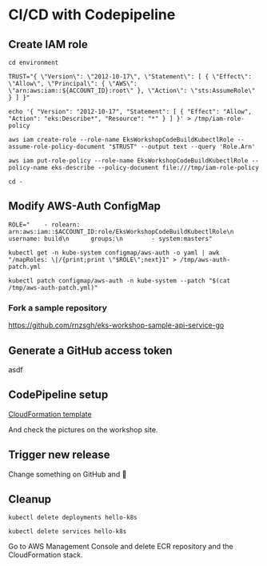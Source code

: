 # CI/CD with Codepipeline

## Create IAM role

```
cd environment

TRUST="{ \"Version\": \"2012-10-17\", \"Statement\": [ { \"Effect\": \"Allow\", \"Principal\": { \"AWS\": \"arn:aws:iam::${ACCOUNT_ID}:root\" }, \"Action\": \"sts:AssumeRole\" } ] }"

echo '{ "Version": "2012-10-17", "Statement": [ { "Effect": "Allow", "Action": "eks:Describe*", "Resource": "*" } ] }' > /tmp/iam-role-policy

aws iam create-role --role-name EksWorkshopCodeBuildKubectlRole --assume-role-policy-document "$TRUST" --output text --query 'Role.Arn'

aws iam put-role-policy --role-name EksWorkshopCodeBuildKubectlRole --policy-name eks-describe --policy-document file:///tmp/iam-role-policy

cd -
```

## Modify AWS-Auth ConfigMap

```
ROLE="    - rolearn: arn:aws:iam::$ACCOUNT_ID:role/EksWorkshopCodeBuildKubectlRole\n      username: build\n      groups:\n        - system:masters"

kubectl get -n kube-system configmap/aws-auth -o yaml | awk "/mapRoles: \|/{print;print \"$ROLE\";next}1" > /tmp/aws-auth-patch.yml

kubectl patch configmap/aws-auth -n kube-system --patch "$(cat /tmp/aws-auth-patch.yml)"
```

### Fork a sample repository

https://github.com/rnzsgh/eks-workshop-sample-api-service-go


## Generate a GitHub access token

asdf

## CodePipeline setup


[CloudFormation template](https://console.aws.amazon.com/cloudformation/home?#/stacks/create/review?stackName=eksws-codepipeline&templateURL=https://s3.amazonaws.com/eksworkshop.com/templates/master/ci-cd-codepipeline.cfn.yml)

And check the pictures on the workshop site.

## Trigger new release

Change something on GitHub and :pray:

## Cleanup

```
kubectl delete deployments hello-k8s

kubectl delete services hello-k8s
```

Go to AWS Management Console and delete ECR repository and the CloudFormation stack.